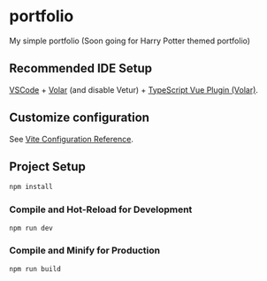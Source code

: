 # portfolio

My simple portfolio (Soon going for Harry Potter themed portfolio)

## Recommended IDE Setup

[VSCode](https://code.visualstudio.com/) + [Volar](https://marketplace.visualstudio.com/items?itemName=Vue.volar) (and disable Vetur) + [TypeScript Vue Plugin (Volar)](https://marketplace.visualstudio.com/items?itemName=Vue.vscode-typescript-vue-plugin).

## Customize configuration

See [Vite Configuration Reference](https://vitejs.dev/config/).

## Project Setup

```sh
npm install
```

### Compile and Hot-Reload for Development

```sh
npm run dev
```

### Compile and Minify for Production

```sh
npm run build
```

<!-- 

!Deploy to Github Pages!

1. Delete current gh-pages branch

2. npm run build

3. $ git add dist -f

4. $ git commit -m "Deploy Portfolio to Github Pages" 

5. $ git subtree push --prefix dist origin gh-pages

-->